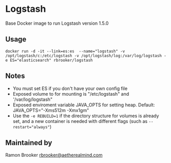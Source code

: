 Logstash  
========

Base Docker image to run Logstash version 1.5.0



Usage
-----
```
docker run -d -it --link=es:es  --name="logstash" -v /opt/logstash/c:/etc/logstash -v /opt/logstash/log:/var/log/logstash -e ES="elasticsearch" rbrooker/logstash
```

Notes
-----

* You must set ES if you don't have your own config file
* Exposed volume to for mounting is "/etc/logstash" and '/var/log/logstash"
* Exposed enviroment variable JAVA_OPTS for setting heap. Default:  JAVA_OPTS="-Xms512m -Xmx1gm"
* Use the `` -e REBUILD=1 `` if the directory structure for volumes is already set, and a new container is needed with different flags (such as ``--restart="always"``) 




Maintained by 
-------------

Ramon Brooker <rbrooker@aetherealmind.com>
